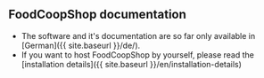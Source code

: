 
## FoodCoopShop documentation

* The software and it's documentation are so far only available in [German]({{ site.baseurl }}/de/).
* If you want to host FoodCoopShop by yourself, please read the [installation details]({{ site.baseurl }}/en/installation-details)

